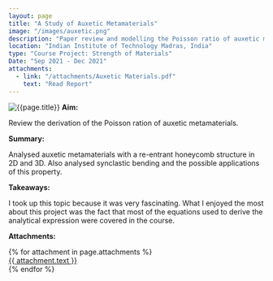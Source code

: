 ```yaml
---
layout: page
title: "A Study of Auxetic Metamaterials"
image: "/images/auxetic.png"
description: "Paper review and modelling the Poisson ratio of auxetic metamaterials."
location: "Indian Institute of Technology Madras, India"
type: "Course Project: Strength of Materials"
Date: "Sep 2021 - Dec 2021"
attachments:
  - link: "/attachments/Auxetic Materials.pdf"
    text: "Read Report"
---
```

![{{page.title}}]({{page.image}})
**Aim:** 

Review the derivation of the Poisson ration of auxetic metamaterials.

**Summary:**

Analysed auxetic metamaterials with a re-entrant honeycomb structure in 2D and 3D. Also analysed synclastic bending and the possible applications of this property.

**Takeaways:**

I took up this topic because it was very fascinating. What I enjoyed the most about this project was the fact that most of the equations used to derive the analytical expression were covered in the course.

**Attachments:**


<script src="https://cdnjs.cloudflare.com/ajax/libs/pdf.js/2.16.105/pdf.min.js"></script>

<div class="pdf-thumbnail-container">
  {% for attachment in page.attachments %}
    <div class="pdf-thumbnail-wrapper">
      <canvas class="pdf-thumbnail" data-url="{{ attachment.link }}"></canvas>
      <a href="{{ attachment.link }}" target="_blank">{{ attachment.text }}</a>
    </div>
  {% endfor %}
</div>

<script>
  document.addEventListener("DOMContentLoaded", function () {
    document.querySelectorAll(".pdf-thumbnail").forEach((canvas) => {
      const url = canvas.getAttribute("data-url");

      pdfjsLib.getDocument(url).promise.then(pdf => {
        return pdf.getPage(1);
      }).then(page => {
        const desiredWidth = 200; // Adjust this to control thumbnail width
        const viewport = page.getViewport({ scale: 1 }); // Default scale (1) to get original width

        const scale = desiredWidth / viewport.width; // Calculate scale based on desired width
        const scaledViewport = page.getViewport({ scale });

        const context = canvas.getContext("2d");

        // Set canvas size to match the scaled page
        canvas.width = scaledViewport.width;
        canvas.height = scaledViewport.height;

        const renderContext = {
          canvasContext: context,
          viewport: scaledViewport
        };

        return page.render(renderContext).promise;
      });

      canvas.addEventListener("click", () => {
        window.open(url, "_blank");
      });
    });
  });
</script>
